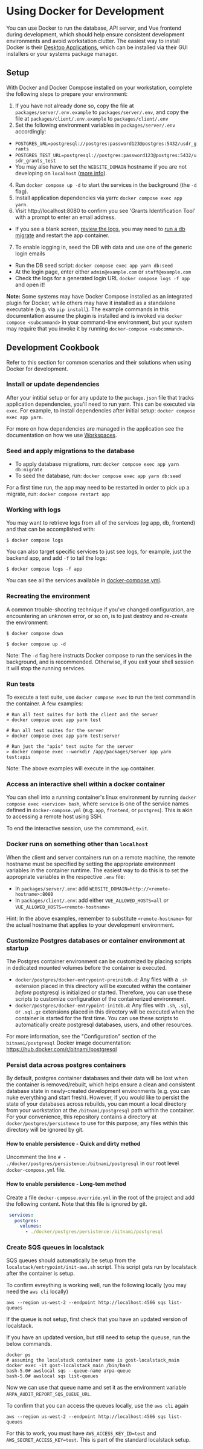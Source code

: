 # Using Docker for Development

You can use Docker to run the database, API server, and Vue frontend during development,
which should help ensure consistent development environments and avoid workstation
clutter. The easiest way to install Docker is their [Desktop Applications](https://www.docker.com/products/docker-desktop/),
which can be installed via their GUI installers or your systems package manager.


## Setup

With Docker and Docker Compose installed on your workstation, complete the following
steps to prepare your environment:

1. If you have not already done so, copy the file at `packages/server/.env.example`
  to `packages/server/.env`, and copy the file at `packages/client/.env.example`
  to `packages/client/.env`
2. Set the following environment variables in `packages/server/.env` accordingly:
  - `POSTGRES_URL=postgresql://postgres:password123@postgres:5432/usdr_grants`
  - `POSTGRES_TEST_URL=postgresql://postgres:password123@postgres:5432/usdr_grants_test`
  - You may also have to set the `WEBSITE_DOMAIN` hostname if you are not developing on `localhost`
  ([more info](#cookbook-non-localhost)).
4. Run `docker compose up -d` to start the services in the background (the `-d` flag).
5. Install application dependencies via yarn: `docker compose exec app yarn`.
6. Visit http://localhost:8080 to confirm you see 'Grants Identification Tool' with a prompt to enter an email address.
  - If you see a blank screen, [review the logs](#cookbook-logs), you may need to [run a db migrate](#cookbook-db-migrate) and restart the app container.
7. To enable logging in, seed the DB with data and use one of the generic login emails
  - Run the DB seed script: `docker compose exec app yarn db:seed`
  - At the login page, enter either `admin@example.com` or `staff@example.com`
  - Check the logs for a generated login URL `docker compose logs -f app` and open it!

**Note:** Some systems may have Docker Compose installed as an integrated plugin for Docker,
while others may have it installed as a standalone executable (e.g. via `pip install`).
The example commands in this documentation assume the plugin is installed and is invoked
via `docker compose <subcommand>` in your command-line environment, but your system may require
that you invoke it by running `docker-compose <subcommand>`.


## Development Cookbook

Refer to this section for common scenarios and their solutions when using Docker
for development.

### Install or update dependencies

After your intitial setup or for any update to the `package.json` file that
tracks application dependencies, you'll need to run yarn. This
can be executed via `exec`. For example, to install dependencies after initial
setup: `docker compose exec app yarn`.

For more on how dependencies are managed in the application see the documentation
on how we use [Workspaces](../docs/workspaces.md).

### Seed and apply migrations to the database <a name="cookbook-db-migrate"></a>

- To apply database migrations, run: `docker compose exec app yarn db:migrate`
- To seed the database, run: `docker compose exec app yarn db:seed`

For a first time run, the app may need to be restarted in order to pick up a migrate, run: `docker compose restart app`

### Working with logs <a name="cookbook-logs"></a>

You may want to retrieve logs from all of the services (eg app, db, frontend)
and that can be accomplished with:

```
$ docker compose logs
```

You can also target specific services to just see logs, for example, just the
backend app, and add `-f` to tail the logs:

```
$ docker compose logs -f app
```

You can see all the services available in [docker-compose.yml](../docker-compose.yml).

### Recreating the environment

A common trouble-shooting technique if you've changed configuration, are encountering
an unknown error, or so on, is to just destroy and re-create the environment:

```
$ docker compose down
```

```
$ docker compose up -d
```

Note: The `-d` flag here instructs Docker compose to run the services in the
background, and is recommended. Otherwise, if you exit your shell session it will
stop the running services.


### Run tests

To execute a test suite, use `docker compose exec` to run the test command in the container.
A few examples:

```shell
# Run all test suites for both the client and the server
> docker compose exec app yarn test

# Run all test suites for the server
> docker compose exec app yarn test:server

# Run just the "apis" test suite for the server
> docker compose exec --workdir /app/packages/server app yarn test:apis
```

Note: The above examples will execute in the `app` container.


### Access an interactive shell within a docker container

You can shell into a running container's linux environment by running
`docker compose exec <service> bash`, where `service` is one of the service names defined
in `docker-compose.yml` (e.g. `app`, `frontend`, or `postgres`). This is akin to accessing
a remote host using SSH.

To end the interactive session, use the commmand, `exit`.


### Docker runs on something other than `localhost`<a name="cookbook-non-localhost"></a>

When the client and server containers run on a remote machine, the remote hostname must be
specified by setting the appropriate environment variables in the container runtime.
The easiest way to do this is to set the appropriate variables in the respective `.env` file:

- In `packages/server/.env`: add `WEBSITE_DOMAIN=http://<remote-hostname>:8080`
- In `packages/client/.env`: add either `VUE_ALLOWED_HOSTS=all` *or*
  `VUE_ALLOWED_HOSTS=<remote-hostname>`

Hint: In the above examples, remember to substitute `<remote-hostname>` for the actual hostname
that applies to your development environment.


### Customize Postgres databases or container environment at startup

The Postgres container environment can be customized by placing scripts in dedicated mounted
volumes before the container is executed.

- `docker/postgres/docker-entrypoint-preinitdb.d`: Any files with a `.sh` extension
  placed in this directory will be executed within the container *before* postgresql
  is initialized or started. Therefore, you can use these scripts to customize configuration
  of the containerized environment.
- `docker/postgres/docker-entrypoint-initdb.d`: Any files with `.sh`, `.sql`, or `.sql.gz`
  extensions placed in this directory will be executed when the container is started for the first
  time. You can use these scripts to automatically create postgresql databases, users, and other
  resources.

For more information, see the "Configuration" section of the `bitnami/postgresql` Docker image
documentation: https://hub.docker.com/r/bitnami/postgresql


### Persist data across postgres containers

By default, postgres container databases and their data will be lost when the container
is removed/rebuilt, which helps ensure a clean and consistent database state in newly-created
development environments (e.g. you can nuke everything and start fresh). However, if you would
like to persist the state of your databases across rebuilds, you can mount a local directory
from your workstation at the `/bitnami/postgresql` path within the container. For your convenience,
this repository contains a directory at `docker/postgres/persistence` to use for this purpose;
any files within this directory will be ignored by git.

#### How to enable persistence - Quick and dirty method
Uncomment the line `# - ./docker/postgres/persistence:/bitnami/postgresql` in our root level `docker-compose.yml` file.

#### How to enable persistence - Long-tem method
Create a file `docker-compose.override.yml` in the root of the project and add the following content. Note that this file is ignored by git.
```yaml
 services:
   postgres:
     volumes:
       - ./docker/postgres/persistence:/bitnami/postgresql 
```

### Create SQS queues in localstack
SQS queues should automatically be setup from the `localstack/entrypoint/init-aws.sh` script.
This script gets run by localstack after the container is setup.

To confirm evreything is working well, run the following locally (you may need the `aws cli` locally)
```
aws --region us-west-2 --endpoint http://localhost:4566 sqs list-queues
```

If the queue is not setup, first check that you have an updated version of localstack.

If you have an updated version, but still need to setup the queuse, run the below commands.
```
docker ps
# assuming the localstack container name is gost-localstack_main
docker exec -it gost-localstack_main /bin/bash
bash-5.0# awslocal sqs --queue-name arpa-queue
bash-5.0# awslocal sqs list-queues
```
Now we can use that queue name and set it as the environment variable `ARPA_AUDIT_REPORT_SQS_QUEUE_URL`.

To confirm that you can access the queues locally, use the `aws cli` again
```
aws --region us-west-2 --endpoint http://localhost:4566 sqs list-queues
```
For this to work, you must have `AWS_ACCESS_KEY_ID=test` and `AWS_SECRET_ACCESS_KEY=test`.
This is part of the standard localstack setup.

